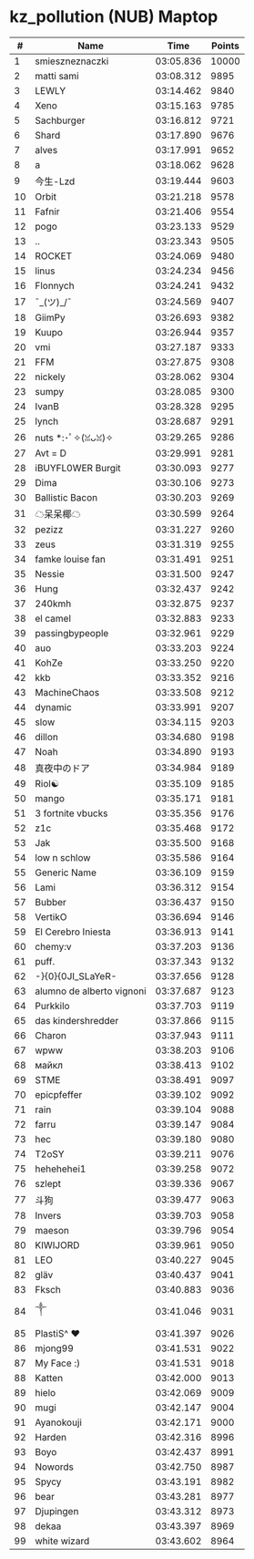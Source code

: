 # kz_pollution (NUB) Maptop

|  # | Name | Time | Points |
|-------------- | -------------- | -------------- | -------------- | 
| 1 | smieszneznaczki | 03:05.836 | 10000 | 
| 2 | matti sami | 03:08.312 | 9895 | 
| 3 | LEWLY | 03:14.462 | 9840 | 
| 4 | Xeno | 03:15.163 | 9785 | 
| 5 | Sachburger | 03:16.812 | 9721 | 
| 6 | Shard | 03:17.890 | 9676 | 
| 7 | alves | 03:17.991 | 9652 | 
| 8 | a | 03:18.062 | 9628 | 
| 9 | 今生-Lzd | 03:19.444 | 9603 | 
| 10 | Orbit | 03:21.218 | 9578 | 
| 11 | Fafnir | 03:21.406 | 9554 | 
| 12 | pogo | 03:23.133 | 9529 | 
| 13 | .. | 03:23.343 | 9505 | 
| 14 | ROCKET | 03:24.069 | 9480 | 
| 15 | linus | 03:24.234 | 9456 | 
| 16 | Flonnych | 03:24.241 | 9432 | 
| 17 | ¯\_(ツ)_/¯ | 03:24.569 | 9407 | 
| 18 | GiimPy | 03:26.693 | 9382 | 
| 19 | Kuupo | 03:26.944 | 9357 | 
| 20 | vmi | 03:27.187 | 9333 | 
| 21 | FFM | 03:27.875 | 9308 | 
| 22 | nickely | 03:28.062 | 9304 | 
| 23 | sumpy | 03:28.085 | 9300 | 
| 24 | IvanB | 03:28.328 | 9295 | 
| 25 | lynch | 03:28.687 | 9291 | 
| 26 | nuts *:･ﾟ✧(ꈍᴗꈍ)✧ | 03:29.265 | 9286 | 
| 27 | Avt = D | 03:29.991 | 9281 | 
| 28 | iBUYFL0WER Burgit | 03:30.093 | 9277 | 
| 29 | Dima | 03:30.106 | 9273 | 
| 30 | Ballistic Bacon | 03:30.203 | 9269 | 
| 31 | ☁呆呆椰☁ | 03:30.599 | 9264 | 
| 32 | pezizz | 03:31.227 | 9260 | 
| 33 | zeus | 03:31.319 | 9255 | 
| 34 | famke louise fan | 03:31.491 | 9251 | 
| 35 | Nessie | 03:31.500 | 9247 | 
| 36 | Hung | 03:32.437 | 9242 | 
| 37 | 240kmh | 03:32.875 | 9237 | 
| 38 | el camel | 03:32.883 | 9233 | 
| 39 | passingbypeople | 03:32.961 | 9229 | 
| 40 | auo | 03:33.203 | 9224 | 
| 41 | KohZe | 03:33.250 | 9220 | 
| 42 | kkb | 03:33.352 | 9216 | 
| 43 | MachineChaos | 03:33.508 | 9212 | 
| 44 | dynamic | 03:33.991 | 9207 | 
| 45 | slow | 03:34.115 | 9203 | 
| 46 | dillon | 03:34.680 | 9198 | 
| 47 | Noah | 03:34.890 | 9193 | 
| 48 | 真夜中のドア | 03:34.984 | 9189 | 
| 49 | Riol☯ | 03:35.109 | 9185 | 
| 50 | mango | 03:35.171 | 9181 | 
| 51 | 3 fortnite vbucks | 03:35.356 | 9176 | 
| 52 | z1c | 03:35.468 | 9172 | 
| 53 | Jak | 03:35.500 | 9168 | 
| 54 | low n schlow | 03:35.586 | 9164 | 
| 55 | Generic Name | 03:36.109 | 9159 | 
| 56 | Lami | 03:36.312 | 9154 | 
| 57 | Bubber | 03:36.437 | 9150 | 
| 58 | VertikO | 03:36.694 | 9146 | 
| 59 | El Cerebro Iniesta | 03:36.913 | 9141 | 
| 60 | chemy:v | 03:37.203 | 9136 | 
| 61 | puff. | 03:37.343 | 9132 | 
| 62 | -}{0}{0JI_SLaYeR- | 03:37.656 | 9128 | 
| 63 | alumno de alberto vignoni | 03:37.687 | 9123 | 
| 64 | Purkkilo | 03:37.703 | 9119 | 
| 65 | das kindershredder | 03:37.866 | 9115 | 
| 66 | Charon | 03:37.943 | 9111 | 
| 67 | wpww | 03:38.203 | 9106 | 
| 68 | майкл | 03:38.413 | 9102 | 
| 69 | STME | 03:38.491 | 9097 | 
| 70 | epicpfeffer | 03:39.102 | 9092 | 
| 71 | rain | 03:39.104 | 9088 | 
| 72 | farru | 03:39.147 | 9084 | 
| 73 | hec | 03:39.180 | 9080 | 
| 74 | T2oSY | 03:39.211 | 9076 | 
| 75 | hehehehei1 | 03:39.258 | 9072 | 
| 76 | szlept | 03:39.336 | 9067 | 
| 77 | 斗狗 | 03:39.477 | 9063 | 
| 78 | Invers | 03:39.703 | 9058 | 
| 79 | maeson | 03:39.796 | 9054 | 
| 80 | KIWIJORD | 03:39.961 | 9050 | 
| 81 | LEO | 03:40.227 | 9045 | 
| 82 | gläv | 03:40.437 | 9041 | 
| 83 | Fksch | 03:40.883 | 9036 | 
| 84 | ༒ | 03:41.046 | 9031 | 
| 85 | PlastiS^ ♥ | 03:41.397 | 9026 | 
| 86 | mjong99 | 03:41.531 | 9022 | 
| 87 | My Face :) | 03:41.531 | 9018 | 
| 88 | Katten | 03:42.000 | 9013 | 
| 89 | hielo | 03:42.069 | 9009 | 
| 90 | mugi | 03:42.147 | 9004 | 
| 91 | Ayanokouji | 03:42.171 | 9000 | 
| 92 | Harden | 03:42.316 | 8996 | 
| 93 | Boyo | 03:42.437 | 8991 | 
| 94 | Nowords | 03:42.750 | 8987 | 
| 95 | Spycy | 03:43.191 | 8982 | 
| 96 | bear | 03:43.281 | 8977 | 
| 97 | Djupingen | 03:43.312 | 8973 | 
| 98 | dekaa | 03:43.397 | 8969 | 
| 99 | white wizard | 03:43.602 | 8964 | 

